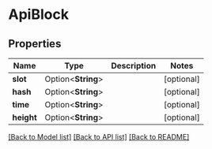 # ApiBlock

## Properties

Name | Type | Description | Notes
------------ | ------------- | ------------- | -------------
**slot** | Option<**String**> |  | [optional]
**hash** | Option<**String**> |  | [optional]
**time** | Option<**String**> |  | [optional]
**height** | Option<**String**> |  | [optional]

[[Back to Model list]](../README.md#documentation-for-models) [[Back to API list]](../README.md#documentation-for-api-endpoints) [[Back to README]](../README.md)


